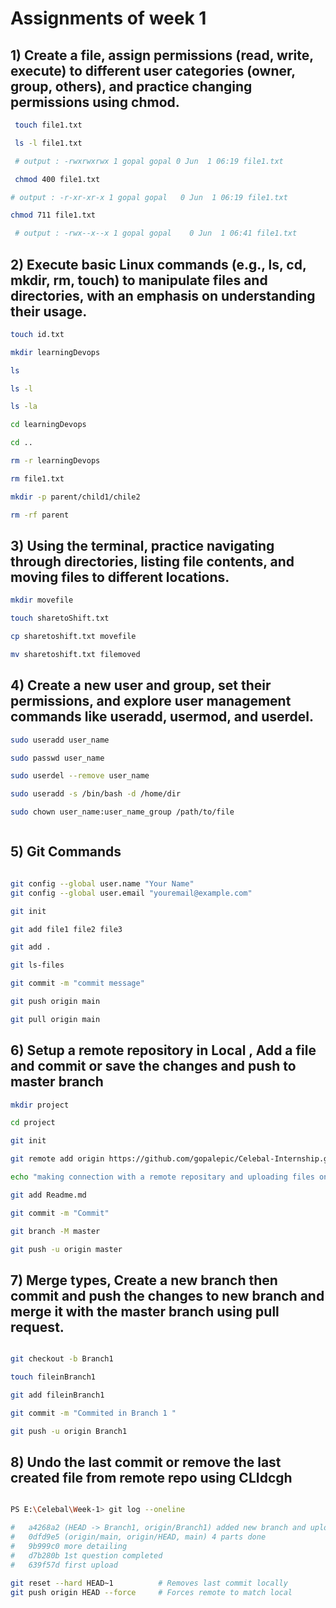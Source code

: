 # Assignments of week 1 

##  1) Create a file, assign permissions (read, write, execute) to different user categories (owner, group, others), and practice changing permissions using chmod.

```bash
 touch file1.txt

 ls -l file1.txt

 # output : -rwxrwxrwx 1 gopal gopal 0 Jun  1 06:19 file1.txt

 chmod 400 file1.txt

# output : -r-xr-xr-x 1 gopal gopal   0 Jun  1 06:19 file1.txt

chmod 711 file1.txt

 # output : -rwx--x--x 1 gopal gopal    0 Jun  1 06:41 file1.txt
 ``` 

## 2) Execute basic Linux commands (e.g., ls, cd, mkdir, rm, touch) to manipulate files and directories, with an emphasis on understanding their usage.

```bash
touch id.txt 

mkdir learningDevops 

ls

ls -l

ls -la

cd learningDevops

cd ..

rm -r learningDevops

rm file1.txt

mkdir -p parent/child1/chile2

rm -rf parent
```

## 3) Using the terminal, practice navigating through directories, listing file contents, and moving files to different locations.

```bash
mkdir movefile

touch sharetoShift.txt

cp sharetoshift.txt movefile

mv sharetoshift.txt filemoved

```

## 4) Create a new user and group, set their permissions, and explore user management commands like useradd, usermod, and userdel.

```bash 
sudo useradd user_name

sudo passwd user_name

sudo userdel --remove user_name 

sudo useradd -s /bin/bash -d /home/dir

sudo chown user_name:user_name_group /path/to/file



```

## 5) Git Commands

```bash

git config --global user.name "Your Name"
git config --global user.email "youremail@example.com"

git init

git add file1 file2 file3

git add .

git ls-files

git commit -m "commit message" 

git push origin main 

git pull origin main 
```
## 6) Setup a remote repository in Local , Add a file and commit or save the changes and push to master branch

```bash
mkdir project

cd project

git init

git remote add origin https://github.com/gopalepic/Celebal-Internship.git

echo "making connection with a remote repositary and uploading files on it " > Readme.md

git add Readme.md

git commit -m "Commit"

git branch -M master 

git push -u origin master 

```

## 7) Merge types, Create a new branch then commit and push the changes to new branch and merge it with the master branch using pull request.

```bash

git checkout -b Branch1

touch fileinBranch1

git add fileinBranch1

git commit -m "Commited in Branch 1 " 

git push -u origin Branch1

```

## 8) Undo the last commit or remove the last created file from remote repo using CLIdcgh

```bash

PS E:\Celebal\Week-1> git log --oneline

#   a4268a2 (HEAD -> Branch1, origin/Branch1) added new branch and uploading content on it
#   0dfd9e5 (origin/main, origin/HEAD, main) 4 parts done
#   9b999c0 more detailing
#   d7b280b 1st question completed
#   639f57d first upload

git reset --hard HEAD~1          # Removes last commit locally
git push origin HEAD --force     # Forces remote to match local


```